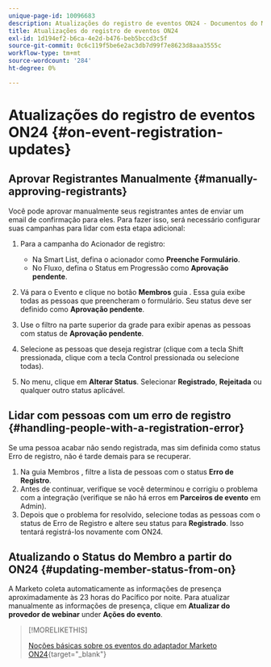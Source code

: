 ```yaml
---
unique-page-id: 10096683
description: Atualizações do registro de eventos ON24 - Documentos do Marketo - Documentação do produto
title: Atualizações do registro de eventos ON24
exl-id: 1d194ef2-b6ca-4e2d-b476-beb5bccd3c5f
source-git-commit: 0c6c119f5be6e2ac3db7d99f7e8623d8aaa3555c
workflow-type: tm+mt
source-wordcount: '284'
ht-degree: 0%

---
```


# Atualizações do registro de eventos ON24 {#on-event-registration-updates}

## Aprovar Registrantes Manualmente {#manually-approving-registrants}

Você pode aprovar manualmente seus registrantes antes de enviar um email de confirmação para eles. Para fazer isso, será necessário configurar suas campanhas para lidar com esta etapa adicional:

1. Para a campanha do Acionador de registro:

   * Na Smart List, defina o acionador como **Preenche Formulário**.
   * No Fluxo, defina o Status em Progressão como **Aprovação pendente**.

1. Vá para o Evento e clique no botão **Membros** guia . Essa guia exibe todas as pessoas que preencheram o formulário. Seu status deve ser definido como **Aprovação pendente**.
1. Use o filtro na parte superior da grade para exibir apenas as pessoas com status de **Aprovação pendente**.
1. Selecione as pessoas que deseja registrar (clique com a tecla Shift pressionada, clique com a tecla Control pressionada ou selecione todas).
1. No menu, clique em **Alterar Status**. Selecionar **Registrado**, **Rejeitada** ou qualquer outro status aplicável.

## Lidar com pessoas com um erro de registro {#handling-people-with-a-registration-error}

Se uma pessoa acabar não sendo registrada, mas sim definida como status Erro de registro, não é tarde demais para se recuperar.

1. Na guia Membros , filtre a lista de pessoas com o status **Erro de Registro**.
1. Antes de continuar, verifique se você determinou e corrigiu o problema com a integração (verifique se não há erros em **Parceiros de evento** em Admin).
1. Depois que o problema for resolvido, selecione todas as pessoas com o status de Erro de Registro e altere seu status para **Registrado**. Isso tentará registrá-los novamente com ON24.

## Atualizando o Status do Membro a partir do ON24 {#updating-member-status-from-on}

A Marketo coleta automaticamente as informações de presença aproximadamente às 23 horas do Pacífico por noite. Para atualizar manualmente as informações de presença, clique em **Atualizar do provedor de webinar** under **Ações do evento**.

>[!MORELIKETHIS]
>
>[Noções básicas sobre os eventos do adaptador Marketo ON24](/help/marketo/product-docs/demand-generation/events/create-an-event/create-an-event-with-the-marketo-on24-adapter/understanding-marketo-on24-adapter-events.md){target=&quot;_blank&quot;}
